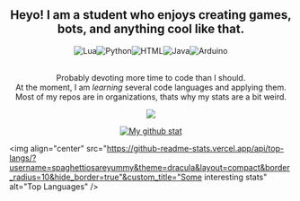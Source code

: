 <p align="center">
    <br>
    <a></a>
    <h2 align = "center">Heyo! I am a student who enjoys creating games, bots, and anything cool like that. </a></h2>
</p>
<p align="center">
<img alt="Lua" src="https://img.shields.io/badge/lua-1a6bc7.svg?style=for-the-badge&logo=lua&logoColor=ffffff"/><img alt="Python" src="https://img.shields.io/badge/python-7289da.svg?style=for-the-badge&logo=python&logoColor=white"/><img alt="HTML" src="https://img.shields.io/badge/html5-231f20.svg?style=for-the-badge&logo=html5&logoColor=f16529"/><img alt="Java" src="https://img.shields.io/badge/javascript-%23323330.svg?style=for-the-badge&logo=javascript&logoColor=%23F7DF1E"/><img alt="Arduino" src="https://img.shields.io/badge/arduino-31373e.svg?style=for-the-badge&logo=arduino&logoColor=#008184"/>
</p>
<p align="center">
  <br>
 <a>
  Probably devoting more time to code than I should.
    </a>
  <br>
<a>
    At the moment, I am <i>learning</i> several code languages and applying them.
    </a>
      <br>
<a>
    Most of my repos are in organizations, thats why my stats are a bit weird.
    </a>
<p align="center">
  <a href ="https://www.youtube.com/watch?v=a3Z7zEc7AXQ">
  <img src="https://lanyard.cnrad.dev/api/323216758313844736?bg=272d35&idleMessage=alive&hideDiscrim=true&bg=2d2363"></br>
</a>
</p>

<p align="center">
<a href="https://www.youtube.com/watch?v=a3Z7zEc7AXQ">
<img align="center" src="https://github-readme-stats.vercel.app/api?username=spaghettiosareyummy&count_private=true&include_all_commits=true&show_icons=true&theme=dracula&show_owner=true&hide=stars&border_radius=10&hide_border=true"&custom_title="My Languages" alt="My github stat" />
</a>
    
<a>

  <img align="center" src="https://github-readme-stats.vercel.app/api/top-langs/?username=spaghettiosareyummy&theme=dracula&layout=compact&border_radius=10&hide_border=true"&custom_title="Some interesting stats" alt="Top Languages" />
</a>
</p>    
